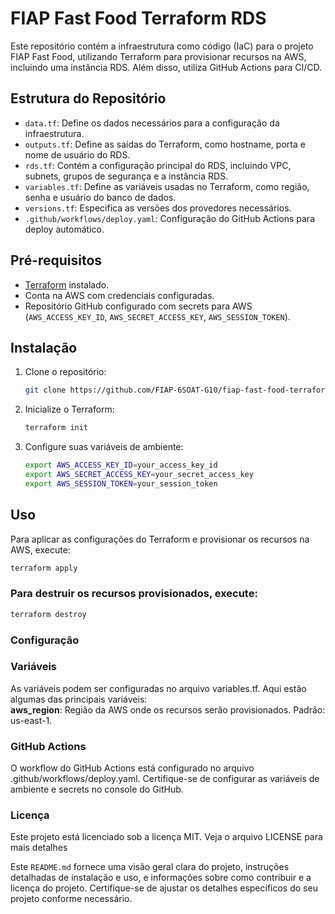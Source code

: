# FIAP Fast Food Terraform RDS

Este repositório contém a infraestrutura como código (IaC) para o projeto FIAP Fast Food, utilizando Terraform para provisionar recursos na AWS, incluindo uma instância RDS. Além disso, utiliza GitHub Actions para CI/CD.

## Estrutura do Repositório

- `data.tf`: Define os dados necessários para a configuração da infraestrutura.
- `outputs.tf`: Define as saídas do Terraform, como hostname, porta e nome de usuário do RDS.
- `rds.tf`: Contém a configuração principal do RDS, incluindo VPC, subnets, grupos de segurança e a instância RDS.
- `variables.tf`: Define as variáveis usadas no Terraform, como região, senha e usuário do banco de dados.
- `versions.tf`: Especifica as versões dos provedores necessários.
- `.github/workflows/deploy.yaml`: Configuração do GitHub Actions para deploy automático.

## Pré-requisitos

- [Terraform](https://www.terraform.io/downloads.html) instalado.
- Conta na AWS com credenciais configuradas.
- Repositório GitHub configurado com secrets para AWS (`AWS_ACCESS_KEY_ID`, `AWS_SECRET_ACCESS_KEY`, `AWS_SESSION_TOKEN`).

## Instalação

1. Clone o repositório:

    ```bash
    git clone https://github.com/FIAP-6SOAT-G10/fiap-fast-food-terraform-api-gateway.git
    ```

2. Inicialize o Terraform:

    ```bash
    terraform init
    ```

3. Configure suas variáveis de ambiente:

    ```bash
    export AWS_ACCESS_KEY_ID=your_access_key_id
    export AWS_SECRET_ACCESS_KEY=your_secret_access_key
    export AWS_SESSION_TOKEN=your_session_token
    ```

## Uso

Para aplicar as configurações do Terraform e provisionar os recursos na AWS, execute:

```bash
terraform apply
```

### Para destruir os recursos provisionados, execute:
```bash
terraform destroy
```

### Configuração
### Variáveis
As variáveis podem ser configuradas no arquivo variables.tf. Aqui estão algumas das principais variáveis:  
**aws_region**: Região da AWS onde os recursos serão provisionados. Padrão: us-east-1.
### GitHub Actions
O workflow do GitHub Actions está configurado no arquivo .github/workflows/deploy.yaml. Certifique-se de configurar as variáveis de ambiente e secrets no console do GitHub.

### Licença
Este projeto está licenciado sob a licença MIT. Veja o arquivo LICENSE para mais detalhes

Este `README.md` fornece uma visão geral clara do projeto, instruções detalhadas de instalação e uso, e informações sobre como contribuir e a licença do projeto. Certifique-se de ajustar os detalhes específicos do seu projeto conforme necessário.

